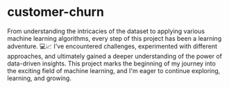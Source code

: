 # customer-churn
From understanding the intricacies of the dataset to applying various machine learning algorithms, every step of this project has been a learning adventure. 💻📈 I've encountered challenges, experimented with different approaches, and ultimately gained a deeper understanding of the power of data-driven insights.
This project marks the beginning of my journey into the exciting field of machine learning, and I'm eager to continue exploring, learning, and growing. 

